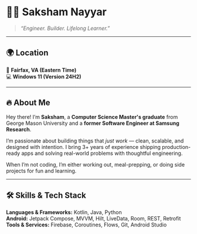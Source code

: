 # 👨‍💻 Saksham Nayyar

> *“Engineer. Builder. Lifelong Learner.”*

---

## 🌍 Location

📍 **Fairfax, VA (Eastern Time)**  
💻 **Windows 11 (Version 24H2)**

---

## 🔥 About Me

Hey there! I’m **Saksham**, a **Computer Science Master's graduate** from George Mason University and a **former Software Engineer at Samsung Research**.

I’m passionate about building things that *just work* — clean, scalable, and designed with intention. I bring 3+ years of experience shipping production-ready apps and solving real-world problems with thoughtful engineering.

When I’m not coding, I’m either working out, meal-prepping, or doing side projects for fun and learning.

---

## 🛠️ Skills & Tech Stack

**Languages & Frameworks:** Kotlin, Java, Python  
**Android:** Jetpack Compose, MVVM, Hilt, LiveData, Room, REST, Retrofit  
**Tools & Services:** Firebase, Coroutines, Flows, Git, Android Studio
